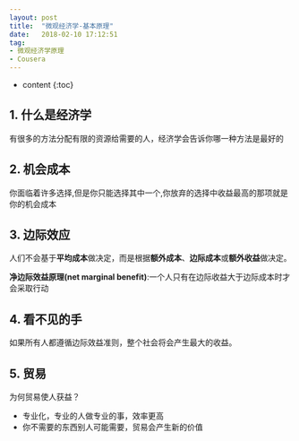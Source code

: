 ```yaml
---
layout: post
title:  "微观经济学-基本原理"
date:   2018-02-10 17:12:51
tag:
- 微观经济学原理
- Cousera
---
```


* content
{:toc}

## 1. 什么是经济学 ##

有很多的方法分配有限的资源给需要的人，经济学会告诉你哪一种方法是最好的

## 2. 机会成本 ##
你面临着许多选择,但是你只能选择其中一个,你放弃的选择中收益最高的那项就是你的机会成本
## 3. 边际效应 ##
人们不会基于**平均成本**做决定，而是根据**额外成本**、**边际成本**或**额外收益**做决定。

**净边际效益原理(net marginal benefit)**:一个人只有在边际收益大于边际成本时才会采取行动

## 4. 看不见的手
如果所有人都遵循边际效益准则，整个社会将会产生最大的收益。

## 5. 贸易
为何贸易使人获益？

- 专业化，专业的人做专业的事，效率更高
- 你不需要的东西别人可能需要，贸易会产生新的价值

